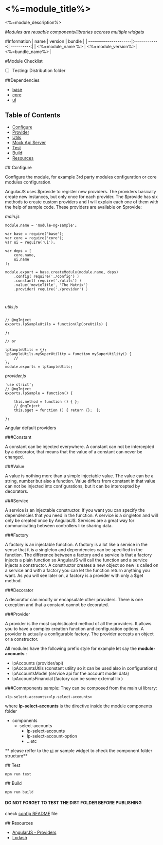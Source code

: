 # <%=module_title%>

<%=module_description%>

*Modules are reusable components/libraries accross multiple widgets*


#Information
| name                  | version       | bundle     |
| ----------------------|:-------------:| ----------:|
| <%=module_name %>     | <%=module_version%>        | <%=bundle_name%>  |

#Module Checklist

 - [ ] Testing: Distribution folder


##Dependencies
* [base][base-url]
* [core][core-url]
* [ui][ui-url]



## Table of Contents

- [Configure](#config)
- [Provider](#provider)
- [Utils](#utils)
- [Mock Api Server](#api)
- [Test](#test)
- [Build](#build)
- [Resources](#resources)



##<a name="config"></a> Configure

Configure the module, for example 3rd party modules configuration or core modules configuration.

AngularJS uses $provide to register new providers. The providers basically create new instances, but only once for each provider. The $provide has six methods to create custom providers and I will explain each one of them with the help of sample code. These providers are available on $provide:


*main.js*

```
module.name = 'module-ng-sample';

var base = require('base');
var core = require('core');
var ui = require('ui');

var deps = [
    core.name,
    ui.name
];

module.export = base.createModule(module.name, deps)
    .config( require('./config') )
    .constant( require('./utils') )
    .value('movieTitle', 'The Matrix')
    .provider( require('./provider') )



```



*utils.js*

```

// @ngInject
exports.lpSampleUtils = function(lpCoreUtils) {

};

// or

lpSampleUtils = {};
lpSampleUtils.mySuperUtility = function mySuperUtility() {
    //
};
module.exports = lpSampleUtils;

```


*provider.js*

```
'use strict';
// @ngInject
exports.lpSample = function() {

    this.method = function () { };
    // @ngInject
    this.$get = function () { return {};  };

};
```

Angular default providers

###Constant

A constant can be injected everywhere. A constant can not be intercepted by a decorator, that means that the value of a constant can never be changed.

###Value

A value is nothing more than a simple injectable value. The value can be a string, number but also a function. Value differs from constant in that value can not be injected into configurations, but it can be intercepted by decorators.

###Service

A service is an injectable constructor. If you want you can specify the dependencies that you need in the function. A service is a singleton and will only be created once by AngularJS. Services are a great way for communicating between controllers like sharing data.

###Factory

A factory is an injectable function. A factory is a lot like a service in the sense that it is a singleton and dependencies can be specified in the function. The difference between a factory and a service is that a factory injects a plain function so AngularJS will call the function and a service injects a constructor. A constructor creates a new object so new is called on a service and with a factory you can let the function return anything you want. As you will see later on, a factory is a provider with only a $get method.

###Decorator

A decorator can modify or encapsulate other providers. There is one exception and that a constant cannot be decorated.

###Provider

A provider is the most sophisticated method of all the providers. It allows you to have a complex creation function and configuration options. A provider is actually a configurable factory. The provider accepts an object or a constructor.

All modules have the following prefix style for example let say the **module-accounts** :
- lpAccounts (provider/api)
- lpAccountsUtils (constant utility so it can be used also in configurations)
- lpAccountsModel (service api for the account model data)
- lpAccountsFinancial (factory can be some external lib )

###Commponents sample:
They can be composed from the main ui library:

```
<lp-select-accounts><lp-select-accounts>

```


where **lp-select-accounts** is the directive inside the module components folder
- components
    - select-accounts
        +   lp-select-accounts
        +   lp-select-account-option
        +   ...etc

** please reffer to the [ui][ui-url] or  sample widget to check the component folder structure**

##<a name="test"></a> Test

```
npm run test
```


##<a name="build"></a> Build

```
npm run build
```


#### DO NOT FORGET TO TEST THE DIST FOLDER BEFORE PUBLISHING
check [config README][config-url] file


##<a name="resources"></a> Resources

- [AngularJS - Providers](https://thinkster.io/egghead/providers)
- [Lodash](https://lodash.com/docs)


[base-url]:http://stash.backbase.com:7990/projects/lpm/repos/foundation-base/browse/
[core-url]: http://stash.backbase.com:7990/projects/lpm/repos/foundation-/browse/
[ui-url]: http://stash.backbase.com:7990/projects/lpm/repos/ui/browse/
[config-url]: http://stash.backbase.com:7990/projects/LP/repos/widget-config-sample/browse/
[api-url]:http://stash.backbase.com:7990/projects/LPM/repos/api/browse/
